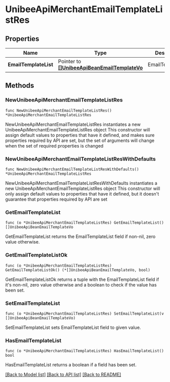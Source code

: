 # UnibeeApiMerchantEmailTemplateListRes

## Properties

Name | Type | Description | Notes
------------ | ------------- | ------------- | -------------
**EmailTemplateList** | Pointer to [**[]UnibeeApiBeanEmailTemplateVo**](UnibeeApiBeanEmailTemplateVo.md) | EmailTemplateList | [optional] 

## Methods

### NewUnibeeApiMerchantEmailTemplateListRes

`func NewUnibeeApiMerchantEmailTemplateListRes() *UnibeeApiMerchantEmailTemplateListRes`

NewUnibeeApiMerchantEmailTemplateListRes instantiates a new UnibeeApiMerchantEmailTemplateListRes object
This constructor will assign default values to properties that have it defined,
and makes sure properties required by API are set, but the set of arguments
will change when the set of required properties is changed

### NewUnibeeApiMerchantEmailTemplateListResWithDefaults

`func NewUnibeeApiMerchantEmailTemplateListResWithDefaults() *UnibeeApiMerchantEmailTemplateListRes`

NewUnibeeApiMerchantEmailTemplateListResWithDefaults instantiates a new UnibeeApiMerchantEmailTemplateListRes object
This constructor will only assign default values to properties that have it defined,
but it doesn't guarantee that properties required by API are set

### GetEmailTemplateList

`func (o *UnibeeApiMerchantEmailTemplateListRes) GetEmailTemplateList() []UnibeeApiBeanEmailTemplateVo`

GetEmailTemplateList returns the EmailTemplateList field if non-nil, zero value otherwise.

### GetEmailTemplateListOk

`func (o *UnibeeApiMerchantEmailTemplateListRes) GetEmailTemplateListOk() (*[]UnibeeApiBeanEmailTemplateVo, bool)`

GetEmailTemplateListOk returns a tuple with the EmailTemplateList field if it's non-nil, zero value otherwise
and a boolean to check if the value has been set.

### SetEmailTemplateList

`func (o *UnibeeApiMerchantEmailTemplateListRes) SetEmailTemplateList(v []UnibeeApiBeanEmailTemplateVo)`

SetEmailTemplateList sets EmailTemplateList field to given value.

### HasEmailTemplateList

`func (o *UnibeeApiMerchantEmailTemplateListRes) HasEmailTemplateList() bool`

HasEmailTemplateList returns a boolean if a field has been set.


[[Back to Model list]](../README.md#documentation-for-models) [[Back to API list]](../README.md#documentation-for-api-endpoints) [[Back to README]](../README.md)



